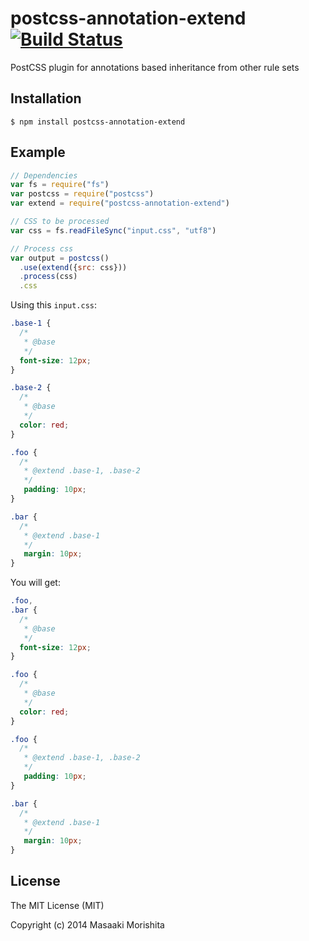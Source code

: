 # postcss-annotation-extend [![Build Status](https://travis-ci.org/morishitter/postcss-annotation-extend.svg)](https://travis-ci.org/morishitter/postcss-annotation-extend)

PostCSS plugin for annotations based inheritance from other rule sets

## Installation

```shell
$ npm install postcss-annotation-extend
```

## Example

```js
// Dependencies
var fs = require("fs")
var postcss = require("postcss")
var extend = require("postcss-annotation-extend")

// CSS to be processed
var css = fs.readFileSync("input.css", "utf8")

// Process css
var output = postcss()
  .use(extend({src: css}))
  .process(css)
  .css
```

Using this `input.css`:

```css
.base-1 {
  /*
   * @base
   */
  font-size: 12px;
}

.base-2 {
  /*
   * @base
   */
  color: red;
}

.foo {
  /*
   * @extend .base-1, .base-2
   */
   padding: 10px;
}

.bar {
  /*
   * @extend .base-1
   */
   margin: 10px;
}
```

You will get:

```css
.foo,
.bar {
  /*
   * @base
   */
  font-size: 12px;
}

.foo {
  /*
   * @base
   */
  color: red;
}

.foo {
  /*
   * @extend .base-1, .base-2
   */
   padding: 10px;
}

.bar {
  /*
   * @extend .base-1
   */
   margin: 10px;
}
```

## License

The MIT License (MIT)

Copyright (c) 2014 Masaaki Morishita
